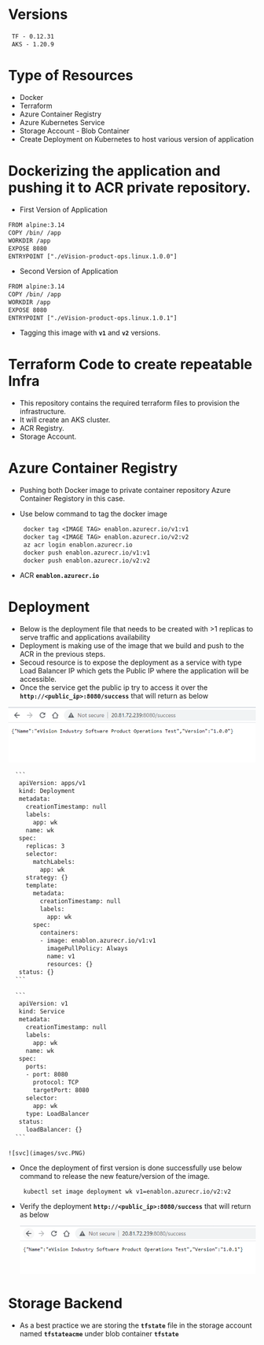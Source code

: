 # Versions

   ```
    TF - 0.12.31
    AKS - 1.20.9
   ```

# Type of Resources

  - Docker
  - Terraform 
  - Azure Container Registry
  - Azure Kubernetes Service
  - Storage Account - Blob Container
  - Create Deployment on Kubernetes to host various version of application

# Dockerizing the application and pushing it to ACR private repository.

  - First Version of Application

   ```
   FROM alpine:3.14
   COPY /bin/ /app
   WORKDIR /app
   EXPOSE 8080
   ENTRYPOINT ["./eVision-product-ops.linux.1.0.0"]
   ```
  
  - Second Version of Application
   
   ```
   FROM alpine:3.14
   COPY /bin/ /app
   WORKDIR /app
   EXPOSE 8080
   ENTRYPOINT ["./eVision-product-ops.linux.1.0.1"]
   ```

   - Tagging this image with **`v1`** and **`v2`** versions.

# Terraform Code to create repeatable Infra

  - This repository contains the required terraform files to provision the infrastructure.
  - It will create an AKS cluster.
  - ACR Registry.
  - Storage Account.


# Azure Container Registry

   - Pushing both Docker image to private container repository Azure Container Registory in this case.
   - Use below command to tag the docker image
     
     ``` 
      docker tag <IMAGE TAG> enablon.azurecr.io/v1:v1
      docker tag <IMAGE TAG> enablon.azurecr.io/v2:v2
      az acr login enablon.azurecr.io
      docker push enablon.azurecr.io/v1:v1
      docker push enablon.azurecr.io/v2:v2
     ```
   - ACR **`enablon.azurecr.io`**

#  Deployment

   - Below is the deployment file that needs to be created with >1 replicas to serve traffic and applications availability
   - Deployment is making use of the image that we build and push to the ACR in the previous steps.
   - Secoud resource is to expose the deployment as a service with type Load Balancer IP which gets the Public IP where the application will be accessible.
   - Once the service get the public ip try to access it over the **`http://<public_ip>:8080/success`** that will return as below

   ![v1](images/v1.PNG)

      ```
       apiVersion: apps/v1
       kind: Deployment
       metadata:
         creationTimestamp: null
         labels:
           app: wk
         name: wk
       spec:
         replicas: 3
         selector:
           matchLabels:
             app: wk
         strategy: {}
         template:
           metadata:
             creationTimestamp: null
             labels:
               app: wk
           spec:
             containers:
             - image: enablon.azurecr.io/v1:v1
               imagePullPolicy: Always
               name: v1
               resources: {}
       status: {}     
      ```
  
      ``` 
       apiVersion: v1
       kind: Service
       metadata:
         creationTimestamp: null
         labels:
           app: wk
         name: wk
       spec:
         ports:
         - port: 8080
           protocol: TCP
           targetPort: 8080
         selector:
           app: wk
         type: LoadBalancer
       status:
         loadBalancer: {}
      ```

    ![svc](images/svc.PNG)


   - Once the deployment of first version is done successfully use below command to release the new feature/version of the image.

     ```
      kubectl set image deployment wk v1=enablon.azurecr.io/v2:v2
     ```

   - Verify the deployment **`http://<public_ip>:8080/success`** that will return as below

     ![v2](images/v2.PNG)


# Storage Backend

  - As a best practice we are storing the **`tfstate`** file in the storage account named **`tfstateacme`** under blob container **`tfstate`**
